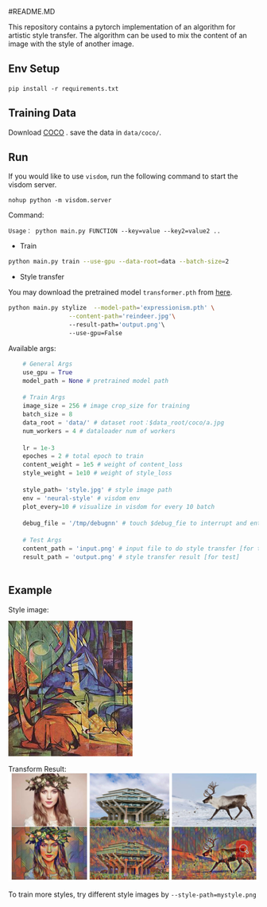 #README.MD

This repository contains a pytorch implementation of an algorithm for artistic style transfer.
The algorithm can be used to mix the content of an image with the style of another image. 



## Env Setup
 
 `pip install -r requirements.txt` 

## Training Data 

Download [COCO](http://images.cocodataset.org/zips/train2014.zip) . save the data in `data/coco/`. 


## Run
If you would like to use `visdom`, run the following command to start the visdom server.
```
nohup python -m visdom.server
```


Command:
```
Usage： python main.py FUNCTION --key=value --key2=value2 ..
```

- Train
```bash
python main.py train --use-gpu --data-root=data --batch-size=2
```

- Style transfer

You may download the pretrained model  `transformer.pth` from [here](https://yun.sfo2.digitaloceanspaces.com/pytorch_book/pytorch_book/transformer.pth). 
```bash
python main.py stylize  --model-path='expressionism.pth' \
                 --content-path='reindeer.jpg'\  
                 --result-path='output.png'\  
                 --use-gpu=False
```

Available args:
```python
    # General Args
    use_gpu = True 
    model_path = None # pretrained model path 
    
    # Train Args
    image_size = 256 # image crop_size for training
    batch_size = 8  
    data_root = 'data/' # dataset root：$data_root/coco/a.jpg
    num_workers = 4 # dataloader num of workers
    
    lr = 1e-3
    epoches = 2 # total epoch to train
    content_weight = 1e5 # weight of content_loss  
    style_weight = 1e10 # weight of style_loss

    style_path= 'style.jpg' # style image path
    env = 'neural-style' # visdom env
    plot_every=10 # visualize in visdom for every 10 batch

    debug_file = '/tmp/debugnn' # touch $debug_fie to interrupt and enter ipdb 

    # Test Args
    content_path = 'input.png' # input file to do style transfer [for test]
    result_path = 'output.png' # style transfer result [for test]
   
```

## Example

Style image:

![imgs](img/readme_style.jpg)

Transform Result:
![imgs](img/readme_example.jpg)

To train more styles, try different style images by `--style-path=mystyle.png`








